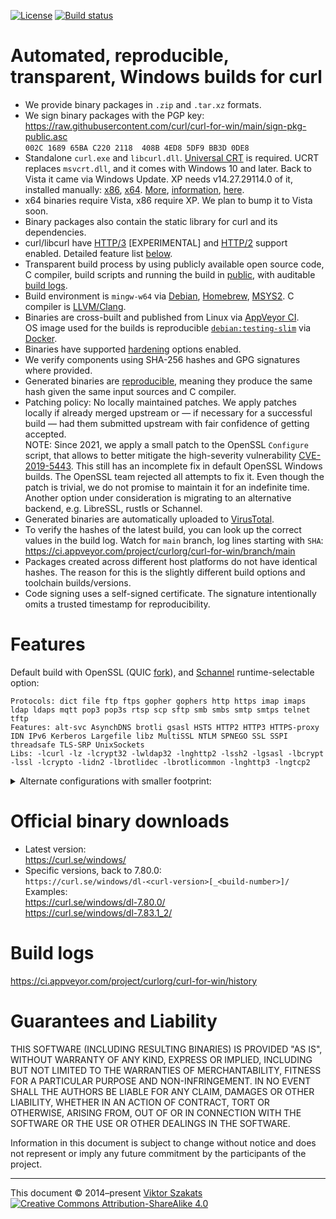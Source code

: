 [![License](https://raw.githubusercontent.com/curl/curl-for-win/main/MIT.svg?sanitize=1)](LICENSE.md)
[![Build status](https://ci.appveyor.com/api/projects/status/8yf6xjgq7u0cm013/branch/main?svg=true)](https://ci.appveyor.com/project/curlorg/curl-for-win/branch/main)

# Automated, reproducible, transparent, Windows builds for curl

- We provide binary packages in `.zip` and `.tar.xz` formats.
- We sign binary packages with the PGP key:
  <br><https://raw.githubusercontent.com/curl/curl-for-win/main/sign-pkg-public.asc>
  <br>`002C 1689 65BA C220 2118  408B 4ED8 5DF9 BB3D 0DE8`
- Standalone `curl.exe` and `libcurl.dll`.
  [Universal CRT](https://devblogs.microsoft.com/cppblog/introducing-the-universal-crt/)
  is required. UCRT replaces `msvcrt.dll`, and it comes with Windows 10 and
  later. Back to Vista it came via Windows Update. XP needs v14.27.29114.0 of
  it, installed manually:
  [x86](https://download.visualstudio.microsoft.com/download/pr/56f631e5-4252-4f28-8ecc-257c7bf412b8/D305BAA965C9CD1B44EBCD53635EE9ECC6D85B54210E2764C8836F4E9DEFA345/VC_redist.x86.exe),
  [x64](https://download.visualstudio.microsoft.com/download/pr/722d59e4-0671-477e-b9b1-b8da7d4bd60b/591CBE3A269AFBCC025681B968A29CD191DF3C6204712CBDC9BA1CB632BA6068/VC_redist.x64.exe).
  [More](https://www.msys2.org/docs/environments/#msvcrt-vs-ucrt),
  [information](https://docs.microsoft.com/cpp/porting/upgrade-your-code-to-the-universal-crt),
  [here](https://docs.microsoft.com/cpp/windows/universal-crt-deployment).
- x64 binaries require Vista, x86 require XP. We plan to bump it to Vista soon.
- Binary packages also contain the static library for curl and its
  dependencies.
- curl/libcurl have
  [HTTP/3](https://en.wikipedia.org/wiki/HTTP/3) [EXPERIMENTAL] and
  [HTTP/2](https://en.wikipedia.org/wiki/HTTP/2) support enabled.
  Detailed feature list [below](#features).
- Transparent build process by using publicly available open source code,
  C compiler, build scripts and running the build in
  [public](https://ci.appveyor.com/project/curlorg/curl-for-win/branch/main),
  with auditable [build logs](#build-logs).
- Build environment is `mingw-w64`
  via [Debian](https://packages.debian.org/testing/mingw-w64),
  [Homebrew](https://formulae.brew.sh/formula/mingw-w64),
  [MSYS2](https://www.msys2.org/).
  C compiler is [LLVM/Clang](https://clang.llvm.org/).
- Binaries are cross-built and published from Linux
  via [AppVeyor CI](https://www.appveyor.com/).
  <br>OS image used for the builds is reproducible
  [`debian:testing-slim`](https://github.com/debuerreotype/docker-debian-artifacts/tree/dist-amd64/testing/slim)
  via [Docker](https://hub.docker.com/_/debian/).
- Binaries have supported
  [hardening](https://en.wikipedia.org/wiki/Hardening_%28computing%29)
  options enabled.
- We verify components using SHA-256 hashes and GPG signatures where provided.
- Generated binaries are [reproducible](https://reproducible-builds.org/),
  meaning they produce the same hash given the same input sources and C
  compiler.
- Patching policy: No locally maintained patches. We apply patches locally if
  already merged upstream or &mdash; if necessary for a successful build
  &mdash; had them submitted upstream with fair confidence of getting accepted.
  <br>NOTE: Since 2021, we apply a small patch to the OpenSSL `Configure`
  script, that allows to better mitigate the high-severity vulnerability
  [CVE-2019-5443](https://curl.se/docs/CVE-2019-5443.html). This still has an
  incomplete fix in default OpenSSL Windows builds. The OpenSSL team rejected
  all attempts to fix it. Even though the patch is trivial, we do not promise
  to maintain it for an indefinite time. Another option under consideration
  is migrating to an alternative backend, e.g. LibreSSL, rustls or Schannel.
- Generated binaries are automatically uploaded
  to [VirusTotal](https://www.virustotal.com/).
- To verify the hashes of the latest build, you can look up the correct values
  in the build log. Watch for `main` branch, log lines starting with `SHA`:
    <https://ci.appveyor.com/project/curlorg/curl-for-win/branch/main>
- Packages created across different host platforms do not have identical
  hashes. The reason for this is the slightly different build options and
  toolchain builds/versions.
- Code signing uses a self-signed certificate. The signature intentionally
  omits a trusted timestamp for reproducibility.

# Features

Default build with OpenSSL (QUIC [fork](https://github.com/quictls/openssl/)),
and [Schannel](https://docs.microsoft.com/windows/win32/com/schannel)
runtime-selectable option:
```
Protocols: dict file ftp ftps gopher gophers http https imap imaps ldap ldaps mqtt pop3 pop3s rtsp scp sftp smb smbs smtp smtps telnet tftp
Features: alt-svc AsynchDNS brotli gsasl HSTS HTTP2 HTTP3 HTTPS-proxy IDN IPv6 Kerberos Largefile libz MultiSSL NTLM SPNEGO SSL SSPI threadsafe TLS-SRP UnixSockets
Libs: -lcurl -lz -lcrypt32 -lwldap32 -lnghttp2 -lssh2 -lgsasl -lbcrypt -lssl -lcrypto -lidn2 -lbrotlidec -lbrotlicommon -lnghttp3 -lngtcp2
```
<details><summary>Alternate configurations with smaller footprint:</summary><p>

```
"noh3", HTTP/2:
Protocols: dict file ftp ftps gopher gophers http https imap imaps ldap ldaps mqtt pop3 pop3s rtsp scp sftp smb smbs smtp smtps telnet tftp
Features: alt-svc AsynchDNS brotli gsasl HSTS HTTP2       HTTPS-proxy IDN IPv6 Kerberos Largefile libz MultiSSL NTLM SPNEGO SSL SSPI threadsafe TLS-SRP UnixSockets
Libs: -lcurl -lz -lcrypt32 -lwldap32 -lnghttp2 -lssh2 -lgsasl -lbcrypt -lssl -lcrypto -lidn2 -lbrotlidec -lbrotlicommon

"mini", Schannel, with OS-provided IDN support:
Protocols: dict file ftp ftps gopher gophers http https imap imaps ldap ldaps mqtt pop3 pop3s rtsp scp sftp smb smbs smtp smtps telnet tftp
Features: alt-svc AsynchDNS        gsasl HSTS HTTP2                   IDN IPv6 Kerberos Largefile libz          NTLM SPNEGO SSL SSPI threadsafe         UnixSockets
Libs: -lcurl -lz -lcrypt32 -lwldap32 -lnghttp2 -lssh2 -lgsasl -lbcrypt

"micro", without libssh2 and libgsasl:
Protocols: dict file ftp ftps gopher gophers http https imap imaps ldap ldaps mqtt pop3 pop3s rtsp          smb smbs smtp smtps telnet tftp
Features: alt-svc AsynchDNS              HSTS HTTP2                   IDN IPv6 Kerberos Largefile libz          NTLM SPNEGO SSL SSPI threadsafe         UnixSockets
Libs: -lcurl -lz -lcrypt32 -lwldap32 -lnghttp2

"nano", HTTP/1.1:
Protocols: dict file ftp ftps gopher gophers http https imap imaps ldap ldaps mqtt pop3 pop3s rtsp          smb smbs smtp smtps telnet tftp
Features:         AsynchDNS              HSTS                         IDN IPv6 Kerberos Largefile libz          NTLM SPNEGO SSL SSPI threadsafe         UnixSockets
Libs: -lcurl -lz -lcrypt32 -lwldap32

"pico", HTTP/1.1-only:
Protocols:                                   http https
Features:         AsynchDNS              HSTS                             IPv6          Largefile libz                      SSL SSPI threadsafe         UnixSockets
Libs: -lcurl -lz -lcrypt32
```
</p></details>

# Official binary downloads

* Latest version:
  <br><https://curl.se/windows/>
* Specific versions, back to 7.80.0:<br>
  `https://curl.se/windows/dl-<curl-version>[_<build-number>]/`
  <br>Examples:
  <br><https://curl.se/windows/dl-7.80.0/>
  <br><https://curl.se/windows/dl-7.83.1_2/>

# Build logs

<https://ci.appveyor.com/project/curlorg/curl-for-win/history>

# Guarantees and Liability

THIS SOFTWARE (INCLUDING RESULTING BINARIES) IS PROVIDED "AS IS", WITHOUT
WARRANTY OF ANY KIND, EXPRESS OR IMPLIED, INCLUDING BUT NOT LIMITED TO THE
WARRANTIES OF MERCHANTABILITY, FITNESS FOR A PARTICULAR PURPOSE AND
NON-INFRINGEMENT. IN NO EVENT SHALL THE AUTHORS BE LIABLE FOR ANY CLAIM,
DAMAGES OR OTHER LIABILITY, WHETHER IN AN ACTION OF CONTRACT, TORT OR
OTHERWISE, ARISING FROM, OUT OF OR IN CONNECTION WITH THE SOFTWARE OR THE
USE OR OTHER DEALINGS IN THE SOFTWARE.

Information in this document is subject to change without notice and does
not represent or imply any future commitment by the participants of the
project.

---
This document &copy;&nbsp;2014&ndash;present [Viktor Szakats](https://vsz.me/)<br>
[![Creative Commons Attribution-ShareAlike 4.0](https://raw.githubusercontent.com/curl/curl-for-win/main/cc-by-sa.svg?sanitize=1)](https://creativecommons.org/licenses/by-sa/4.0/)
